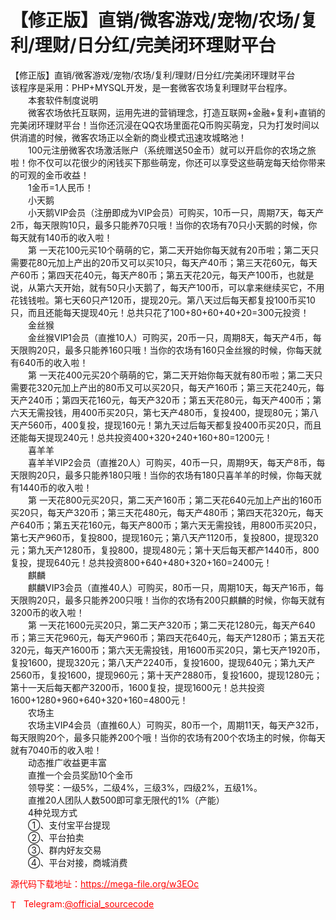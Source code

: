 # 【修正版】直销/微客游戏/宠物/农场/复利/理财/日分红/完美闭环理财平台

【修正版】直销/微客游戏/宠物/农场/复利/理财/日分红/完美闭环理财平台<br>该程序是采用：PHP+MYSQL开发，是一套微客农场复利理财平台程序。<br>　　本套软件制度说明<br>　　微客农场依托互联网，运用先进的营销理念，打造互联网+金融+复利+直销的完美闭环理财平台！当你还沉浸在QQ农场里面花Q币购买萌宠，只为打发时间以供消遣的时候，微客农场正以全新的商业模式迅速攻城略池！<br>　　100元注册微客农场激活账户（系统赠送50金币）就可以开启你的农场之旅啦！你不仅可以花很少的闲钱买下那些萌宠，你还可以享受这些萌宠每天给你带来的可观的金币收益！<br>　　1金币=1人民币！<br>　　小天鹅<br>　　小天鹅VIP会员（注册即成为VIP会员）可购买，10币一只，周期7天，每天产2币，每天限购10只，最多只能养70只哦！当你的农场有70只小天鹅的时候，你每天就有140币的收入啦！<br>　　第 一天花100元买10个萌萌的它，第二天开始你每天就有20币啦；第二天只需要花80元加上产出的20币又可以买10只，每天产40币；第三天花60元，每天产60币；第四天花40元，每天产80币；第五天花20元，每天产100币，也就是说，从第六天开始，就有50只小天鹅了，每天产100币，可以拿来继续买它，不用花钱钱啦。第七天60只产120币，提现20元。第八天过后每天都复投100币买10只，而且还能每天提现40元！总共只花了100+80+60+40+20=300元投资！<br>　　金丝猴<br>　　金丝猴VIP1会员（直推10人）可购买，20币一只，周期8天，每天产4币，每天限购20只，最多只能养160只哦！当你的农场有160只金丝猴的时候，你每天就有640币的收入啦！<br>　　第 一天花400元买20个萌萌的它，第二天开始你每天就有80币啦；第二天只需要花320元加上产出的80币又可以买20只，每天产160币；第三天花240元，每天产240币；第四天花160元，每天产320币；第五天花80元，每天产400币；第六天无需投钱，用400币买20只，第七天产480币，复投400，提现80元；第八天产560币，400复投，提现160元！第九天过后每天都复投400币买20只，而且还能每天提现240元！总共投资400+320+240+160+80=1200元！<br>　　喜羊羊<br>　　喜羊羊VIP2会员（直推20人）可购买，40币一只，周期9天，每天产8币，每天限购20只，最多只能养180只哦！当你的农场有180只喜羊羊的时候，你每天就有1440币的收入啦！<br>　　第 一天花800元买20只，第二天产160币；第二天花640元加上产出的160币买20只，每天产320币；第三天花480元，每天产480币；第四天花320元，每天产640币；第五天花160元，每天产800币；第六天无需投钱，用800币买20只，第七天产960币，复投800，提现160元；第八天产1120币，复投800，提现320元；第九天产1280币，复投800，提现480元；第十天后每天都产1440币，800复投，提现640元！总共投资800+640+480+320+160=2400元！<br>　　麒麟<br>　　麒麟VIP3会员（直推40人）可购买，80币一只，周期10天，每天产16币，每天限购20只，最多只能养200只哦！当你的农场有200只麒麟的时候，你每天就有3200币的收入啦！<br>　　第 一天花1600元买20只，第二天产320币；第二天花1280元，每天产640币；第三天花960元，每天产960币；第四天花640元，每天产1280币；第五天花320元，每天产1600币；第六天无需投钱，用1600币买20只，第七天产1920币，复投1600，提现320元；第八天产2240币，复投1600，提现640元；第九天产2560币，复投1600，提现960元；第十天产2880币，复投1600，提现1280元；第十一天后每天都产3200币，1600复投，提现1600元！总共投资1600+1280+960+640+320+160=4800元！<br>　　农场主<br>　　农场主VIP4会员（直推60人）可购买，80币一个，周期11天，每天产32币，每天限购20个，最多只能养200个哦！当你的农场有200个农场主的时候，你每天就有7040币的收入啦！<br>　　动态推广收益更丰富<br>　　直推一个会员奖励10个金币<br>　　领导奖：一级5%，二级4%，三级3%，四级2%，五级1%。<br>　　直推20人团队人数500即可拿无限代的1%（产能）<br>　　4种兑现方式<br>　　①、支付宝平台提现<br>　　②、平台拍卖<br>　　③、群内好友交易<br>　　④、平台对接，商城消费<br>


<p style="color: red;">源代码下载地址：<a href="https://mega-file.org/w3EOc" style="color: red;">https://mega-file.org/w3EOc</a></p><p style="color: red;"><img src="https://cdn-icons-png.flaticon.com/512/2111/2111646.png" alt="Telegram Icon" style="width: 16px; vertical-align: middle; margin-right: 5px;">Telegram:<a href="https://t.me/official_sourcecode" style="color: red;">@official_sourcecode</a></p>